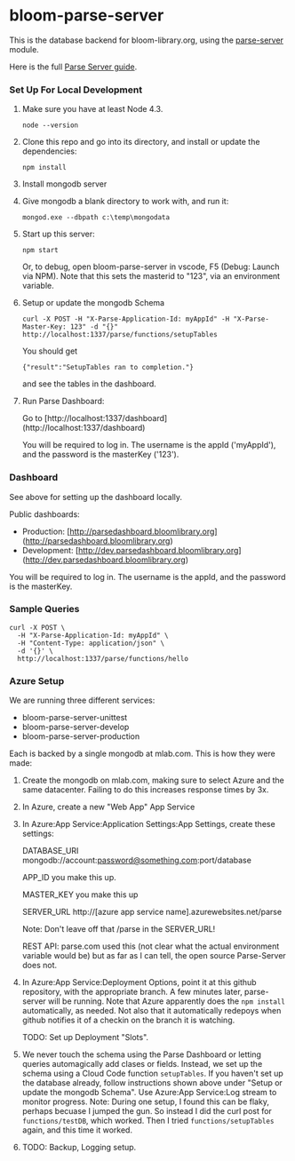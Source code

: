 # bloom-parse-server

This is the database backend for bloom-library.org, using the [parse-server](https://github.com/ParsePlatform/parse-server) module.

Here is the full [Parse Server guide](https://github.com/ParsePlatform/parse-server/wiki/Parse-Server-Guide).

### Set Up For Local Development

1. Make sure you have at least Node 4.3.

    `node --version`
1. Clone this repo and go into its directory, and install or update the dependencies:

    `npm install`

1. Install mongodb server

1. Give mongodb a blank directory to work with, and run it:

    `mongod.exe --dbpath c:\temp\mongodata`

1. Start up this server:

    `npm start`

    Or, to debug, open bloom-parse-server in vscode, F5 (Debug: Launch via NPM). Note that this sets the masterid to "123", via an environment variable.

1. Setup or update the mongodb Schema

    ```
    curl -X POST -H "X-Parse-Application-Id: myAppId" -H "X-Parse-Master-Key: 123" -d "{}" http://localhost:1337/parse/functions/setupTables
    ```
    You should get

    `{"result":"SetupTables ran to completion."}`

    and see the tables in the dashboard.

1. Run Parse Dashboard:

    Go to [http://localhost:1337/dashboard] (http://localhost:1337/dashboard)

    You will be required to log in. The username is the appId ('myAppId'), and the password is the masterKey ('123').

### Dashboard

See above for setting up the dashboard locally.

Public dashboards:

* Production: [http://parsedashboard.bloomlibrary.org] (http://parsedashboard.bloomlibrary.org)        
* Development: [http://dev.parsedashboard.bloomlibrary.org] (http://dev.parsedashboard.bloomlibrary.org)

You will be required to log in. The username is the appId, and the password is the masterKey.

### Sample Queries

```
curl -X POST \
  -H "X-Parse-Application-Id: myAppId" \
  -H "Content-Type: application/json" \
  -d '{}' \
  http://localhost:1337/parse/functions/hello
```

### Azure Setup

We are running three different services:

* bloom-parse-server-unittest
* bloom-parse-server-develop
* bloom-parse-server-production

Each is backed by a single mongodb at mlab.com. This is how they were made:

1. Create the mongodb on mlab.com, making sure to select Azure and the same datacenter. Failing to do this increases response times by 3x.
2. In Azure, create a new "Web App" App Service
3. In Azure:App Service:Application Settings:App Settings, create these settings:

    DATABASE_URI mongodb://account:password@something.com:port/database

    APP_ID you make this up.

    MASTER_KEY you make this up

    SERVER_URL http://[azure app service name].azurewebsites.net/parse

    Note: Don't leave off that /parse in the SERVER_URL!

    REST API: parse.com used this (not clear what the actual environment variable would be) but as far as I can tell, the open source Parse-Server does not.

4. In Azure:App Service:Deployment Options, point it at this github repository,
with the appropriate branch. A few minutes later, parse-server will be running. Note that Azure apparently does the `npm install` automatically, as needed.
Not also that it automatically redepoys when github notifies it of a checkin on the branch it is watching.

    TODO: Set up Deployment "Slots".

5. We never touch the schema using the Parse Dashboard or letting queries automagically add clases or fields.
Instead, we set up the schema using a Cloud Code function `setupTables`.
If you haven't set up the database already, follow instructions shown above under "Setup or update the mongodb Schema".
Use Azure:App Service:Log stream to monitor progress.
Note: During one setup, I found this can be flaky, perhaps becuase I jumped the gun.
So instead I did the curl post for `functions/testDB`, which worked.
Then I tried `functions/setupTables` again, and this time it worked.

6. TODO: Backup, Logging setup.
